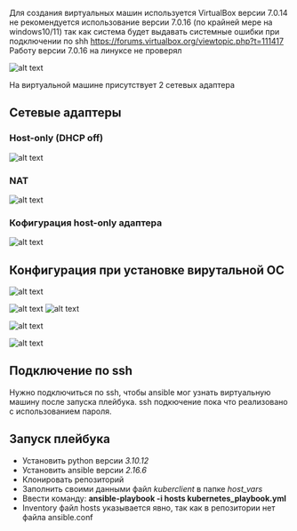 
Для создания виртуальных машин используется VirtualBox версии 7.0.14 не рекомендуется использование версии 7.0.16 (по крайней мере на windows10/11) так как система будет выдавать системные ошибки при подключении по shh 
https://forums.virtualbox.org/viewtopic.php?t=111417
Работу версии 7.0.16 на линуксе не проверял

![alt text](https://raw.githubusercontent.com/SosisterRapStar/Kubernetes-cluster-using-ansible/af434ef140149830100becaceaa17a1a45dc9949/Pasted%20image%2020240507163031.png)

На виртуальной машине присутствует 2 сетевых адаптера

## Сетевые адаптеры
### Host-only (DHCP off)

![alt text](https://raw.githubusercontent.com/SosisterRapStar/Kubernetes-cluster-using-ansible/af434ef140149830100becaceaa17a1a45dc9949/Pasted%20image%2020240507162756.png)
### NAT

![alt text](https://raw.githubusercontent.com/SosisterRapStar/Kubernetes-cluster-using-ansible/af434ef140149830100becaceaa17a1a45dc9949/Pasted%20image%2020240507162802.png)
### Кофигурация host-only адаптера
![alt text](https://raw.githubusercontent.com/SosisterRapStar/Kubernetes-cluster-using-ansible/af434ef140149830100becaceaa17a1a45dc9949/Pasted%20image%2020240507162855.png)
## Конфигурация при установке вирутальной ОС
![alt text](https://raw.githubusercontent.com/SosisterRapStar/Kubernetes-cluster-using-ansible/af434ef140149830100becaceaa17a1a45dc9949/Pasted%20image%2020240507163651.png)


![alt text](https://raw.githubusercontent.com/SosisterRapStar/Kubernetes-cluster-using-ansible/af434ef140149830100becaceaa17a1a45dc9949/Pasted%20image%2020240507163710.png)
![alt text](https://raw.githubusercontent.com/SosisterRapStar/Kubernetes-cluster-using-ansible/af434ef140149830100becaceaa17a1a45dc9949/Pasted%20image%2020240507163832.png)

![alt text](https://raw.githubusercontent.com/SosisterRapStar/Kubernetes-cluster-using-ansible/af434ef140149830100becaceaa17a1a45dc9949/for%20practise1.png)

![alt text](https://raw.githubusercontent.com/SosisterRapStar/Kubernetes-cluster-using-ansible/af434ef140149830100becaceaa17a1a45dc9949/for%20practise2.png)


## Подключение по ssh
Нужно подключиться по ssh, чтобы ansible мог узнать виртуальную машину после запуска плейбука. ssh подкючение пока что реализовано с использованием пароля.

## Запуск плейбука
- Установить python версии *3.10.12*
- Установить ansible версии *2.16.6*
- Клонировать репозиторий
- Заполнить своими данными файл *kuberclient* в папке *host_vars*
- Ввести команду: **ansible-playbook -i hosts kubernetes_playbook.yml**
- Inventory файл hosts указывается явно, так как в репозитории нет файла ansible.conf



